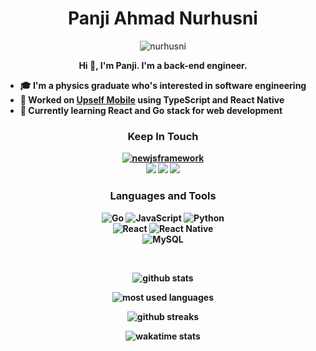 <h1 align="center" font-weight="bold">Panji Ahmad Nurhusni</h1>

<p align="center"> 
    <img src="https://komarev.com/ghpvc/?username=nurhusni&style=flat&label=Profile+Views" alt="nurhusni" /> 
</p>

<p align="center">
    <strong>
        Hi 👋, I'm Panji. I'm a back-end engineer.
</p>

- 🎓 I'm a **physics** graduate who's interested in **software engineering**
- 🔭 Worked on **[Upself Mobile](https://github.com/Upself-ID/upself-mobile)** using **TypeScript** and **React Native**
- 🌱 Currently learning **React** and **Go** stack for **web development**

<h3 align="center">Keep In Touch</h3>
<p align="center">
    <!-- Twitter -->
    <a href="https://twitter.com/newjsframework" target="blank"><img src="https://img.shields.io/twitter/follow/newjsframework?logo=twitter&style=for-the-badge" alt="newjsframework" /></a> 
    </br>
    <!-- Email and Social Media -->
    <a href="mailto:panjinurhusni@gmail.com"><img src="https://img.shields.io/badge/panjinurhusni@gmail.com-EA4335?style=for-the-badge&logo=gmail&logoColor=white" /></a>
    <a href="https://www.linkedin.com/in/panjiahmadn/"><img src="https://img.shields.io/badge/Panji Ahmad Nurhusni-%230A66C2.svg?style=for-the-badge&logo=linkedin&logoColor=white" /></a>
    <a href="https://t.me/thenurhusni"><img src="https://img.shields.io/badge/thenurhusni-26A5E4?style=for-the-badge&logo=telegram&logoColor=white" /></a>
    </br>
</p>

<h3 align="center">Languages and Tools</h3>
<p align="center"> 
    <!-- Programming Languages -->
    <img src="https://img.shields.io/badge/Go-00ADD8?style=for-the-badge&logo=go&logoColor=white" alt="Go"/>
    <!-- <img src="https://img.shields.io/badge/Java-007396?style=for-the-badge&logo=java&logoColor=white" alt="Java"/> -->
    <img src="https://img.shields.io/badge/JavaScript-F7DF1E?style=for-the-badge&logo=javascript&logoColor=black" alt="JavaScript"/>
    <img src="https://img.shields.io/badge/Python-3776AB?style=for-the-badge&logo=python&logoColor=white" alt="Python"/>
    </br>
    <!-- Frameworks -->
    <img src="https://img.shields.io/badge/React-61DAFB?style=for-the-badge&logo=react&logoColor=black" alt="React"/>
    <img src="https://img.shields.io/badge/React_Native-61DAFB?style=for-the-badge&logo=react&logoColor=black" alt="React Native"/>
    <!-- <img src="https://img.shields.io/badge/Spring-%236DB33F.svg?style=for-the-badge&logo=spring&logoColor=white" alt="Spring"> -->
    </br>
    <!-- Database -->
    <img src="https://img.shields.io/badge/MySQL-%234479A1.svg?style=for-the-badge&logo=mysql&logoColor=white" alt="MySQL">
</p>

</br>

<!-- Stats -->
<p align="center">
    <img align="center" src="https://github-readme-stats.vercel.app/api?username=nurhusni&show_icons=true&locale=en&include_all_commits=true&theme=onedark&hide_border=true&count_private=true" alt="github stats" />
</p>

<p align="center">
    <img align="center" src="https://github-readme-stats.vercel.app/api/top-langs/?username=nurhusni&show_icons=true&locale=en&layout=compact&theme=onedark&hide_border=true&langs_count=10&hide=html,css" alt="most used languages" />
</p>

<p align="center">
    <img align="center" src="https://github-readme-streak-stats.herokuapp.com/?user=nurhusni&theme=onedark&hide_border=true" alt="github streaks" />
</p>

<p align="center">
    <img align="center" src="https://github-readme-stats.vercel.app/api/wakatime?username=remainHustling&layout=compact&theme=onedark&hide_border=true" alt="wakatime stats">
</p>

<!-- <p align="center">
    <img align="center" src="https://activity-graph.herokuapp.com/graph?username=nurhusni&theme=one-dark&hide_border=true" alt="activity graph">
</p> -->

<!--
    Icons are from simpleicons.org
    Badges are from shields.io
 -->
